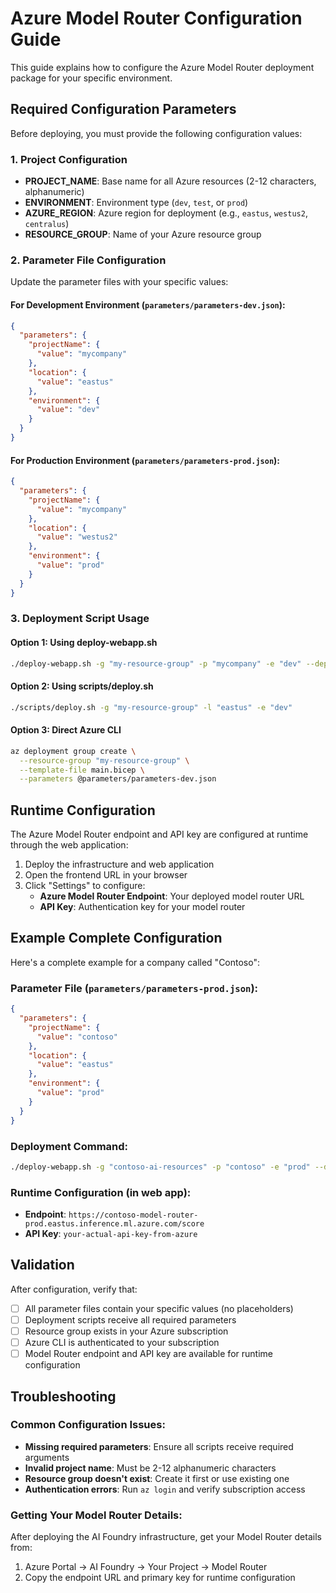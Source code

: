 # Azure Model Router Configuration Guide

This guide explains how to configure the Azure Model Router deployment package for your specific environment.

## Required Configuration Parameters

Before deploying, you must provide the following configuration values:

### 1. Project Configuration
- **PROJECT_NAME**: Base name for all Azure resources (2-12 characters, alphanumeric)
- **ENVIRONMENT**: Environment type (`dev`, `test`, or `prod`)
- **AZURE_REGION**: Azure region for deployment (e.g., `eastus`, `westus2`, `centralus`)
- **RESOURCE_GROUP**: Name of your Azure resource group

### 2. Parameter File Configuration

Update the parameter files with your specific values:

#### For Development Environment (`parameters/parameters-dev.json`):
```json
{
  "parameters": {
    "projectName": {
      "value": "mycompany"
    },
    "location": {
      "value": "eastus"
    },
    "environment": {
      "value": "dev"
    }
  }
}
```

#### For Production Environment (`parameters/parameters-prod.json`):
```json
{
  "parameters": {
    "projectName": {
      "value": "mycompany"
    },
    "location": {
      "value": "westus2"
    },
    "environment": {
      "value": "prod"
    }
  }
}
```

### 3. Deployment Script Usage

#### Option 1: Using deploy-webapp.sh
```bash
./deploy-webapp.sh -g "my-resource-group" -p "mycompany" -e "dev" --deploy-code
```

#### Option 2: Using scripts/deploy.sh
```bash
./scripts/deploy.sh -g "my-resource-group" -l "eastus" -e "dev"
```

#### Option 3: Direct Azure CLI
```bash
az deployment group create \
  --resource-group "my-resource-group" \
  --template-file main.bicep \
  --parameters @parameters/parameters-dev.json
```

## Runtime Configuration

The Azure Model Router endpoint and API key are configured at runtime through the web application:

1. Deploy the infrastructure and web application
2. Open the frontend URL in your browser
3. Click "Settings" to configure:
   - **Azure Model Router Endpoint**: Your deployed model router URL
   - **API Key**: Authentication key for your model router

## Example Complete Configuration

Here's a complete example for a company called "Contoso":

### Parameter File (`parameters/parameters-prod.json`):
```json
{
  "parameters": {
    "projectName": {
      "value": "contoso"
    },
    "location": {
      "value": "eastus"
    },
    "environment": {
      "value": "prod"
    }
  }
}
```

### Deployment Command:
```bash
./deploy-webapp.sh -g "contoso-ai-resources" -p "contoso" -e "prod" --deploy-code
```

### Runtime Configuration (in web app):
- **Endpoint**: `https://contoso-model-router-prod.eastus.inference.ml.azure.com/score`
- **API Key**: `your-actual-api-key-from-azure`

## Validation

After configuration, verify that:
- [ ] All parameter files contain your specific values (no placeholders)
- [ ] Deployment scripts receive all required parameters
- [ ] Resource group exists in your Azure subscription
- [ ] Azure CLI is authenticated to your subscription
- [ ] Model Router endpoint and API key are available for runtime configuration

## Troubleshooting

### Common Configuration Issues:
- **Missing required parameters**: Ensure all scripts receive required arguments
- **Invalid project name**: Must be 2-12 alphanumeric characters
- **Resource group doesn't exist**: Create it first or use existing one
- **Authentication errors**: Run `az login` and verify subscription access

### Getting Your Model Router Details:
After deploying the AI Foundry infrastructure, get your Model Router details from:
1. Azure Portal → AI Foundry → Your Project → Model Router
2. Copy the endpoint URL and primary key for runtime configuration
